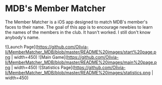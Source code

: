# MDB's Member Matcher  

The Member Matcher is a iOS app designed to match MDB's member's faces to their name. 
The goal of this app is to encourage newbies to learn the names of the members in the club. 
It hasn't worked. I still don't know anybody's name. 

![Launch Page](https://github.com/Olivia-li/MemberMatcher_MDB/blob/master/README%20images/start%20page.png | width=450)
![Main Game](https://github.com/Olivia-li/MemberMatcher_MDB/blob/master/README%20images/main%20page.png | width=450)
![Statistics Page](https://github.com/Olivia-li/MemberMatcher_MDB/blob/master/README%20images/statistics.png | width=450)
